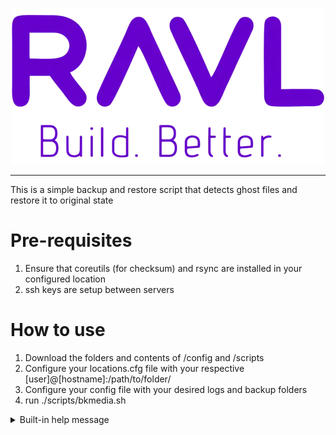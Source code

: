 <p align="center">
  <img src="ravl-logo.webp" />
</p>

-----------

This is a simple backup and restore script that detects ghost files and restore it to original state

# Pre-requisites
1. Ensure that coreutils (for checksum) and rsync are installed in your configured location
2. ssh keys are setup between servers

# How to use

1. Download the folders and contents of /config and /scripts
2. Configure your locations.cfg file with your respective [user]@[hostname]:/path/to/folder/
3. Configure your config file with your desired logs and backup folders
4. run ./scripts/bkmedia.sh

<details>
	<summary>Built-in help message</summary>

```
This backup and restore script is used for performing backup and restoration to all or specified location in locations.cfg file.
It has functionality to detect files modified by bad actors and restore it to original state

Syntax:

 For Backup: script_name.sh [-B|--backup] or [-B|--backup] [-L|--line] [location number]
 For Restore: script_name.sh [-R|--restore] [version] or [-R|--restore] [version] [-L|--line] [location number]
 For Restore with Integrity: script_name.sh [-R|--restore] [-I|--integrity] or [-R|--restore] [-I|--integrity] [-L|--line] [location number]

Options:

 SWITCH                                                            FUNCTION
 [-B|--backup]                                                     Backup all location
 [-B|--backup] [-L] [location number]                              Backup specific location
 [-R|--restore] [version]                                          Restore specific version for all location
 [-R|--restore] [version] [-L|--line] [location number]            Restore specific version for specific location
 [-R|--restore] [-I|--integrity]                                   Restore phantom file to original state for all location
 [-R|--restore] [-I|--integrity] [-L|--line] [location number]     Restore phantom file to original state for specific location

```

</details>





